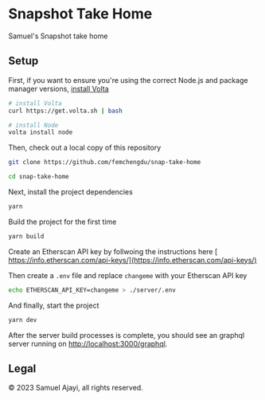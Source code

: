 # Snapshot Take Home

Samuel's Snapshot take home

## Setup

First, if you want to ensure you're using the correct Node.js and package manager versions, [install Volta](http://volta.sh)

```sh
# install Volta
curl https://get.volta.sh | bash

# install Node
volta install node
```

Then, check out a local copy of this repository

```sh
git clone https://github.com/femchengdu/snap-take-home

cd snap-take-home
```

Next, install the project dependencies

```sh
yarn
```

Build the project for the first time

```sh
yarn build
```

Create an Etherscan API key by follwoing the instructions here [ https://info.etherscan.com/api-keys/](https://info.etherscan.com/api-keys/)

Then create a `.env` file and replace `changeme` with your Etherscan API key

```sh
echo ETHERSCAN_API_KEY=changeme > ./server/.env
```

And finally, start the project

```sh
yarn dev
```

After the server build processes is complete, you should see an graphql server running on [ http://localhost:3000/graphql](http://localhost:3000/graphql).

## Legal

&copy; 2023 Samuel Ajayi, all rights reserved.
